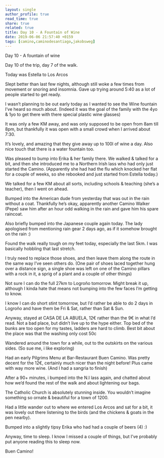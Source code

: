 ```yaml
---
layout: single
author_profile: true
read_time: true
share: true
related: true
title: Day 10 - A Fountain of Wine
date: 2019-06-06 21:57:40 +0159
tags: [camino,caminodesantiago,jakobsweg]
---
```


Day 10 - A fountain of wine

Day 10 of the trip, day 7 of the walk.

Today was Estella to Los Arcos

Slept better than last few nights, although still woke a few times from movement or snoring and insomnia. Gave up trying around 5:40 as a lot of people started to get ready.

I wasn’t planning to be out early today as I wanted to see the Wine fountain I’ve heard so much about. (Indeed it was the goal of the family with the 4yo & 1yo to get there with there special plastic wine glasses)

It was only a few KM away, and was only supposed to be open from 8am till 8pm, but thankfully it was open with a small crowd when I arrived about 7:30.

It’s lovely, and amazing that they give away up to 100l of wine a day. Also nice touch that there is a water fountain too.

Was pleased to bump into Erika & her family there. We walked & talked for a bit, and then she introduced me to a Northern Irish lass who had only just started the Camino. (Apparently she had had the flu which knocked her flat for a couple of weeks, so she rebooked and just started from Estella today.)

We talked for a few KM about all sorts, including schools & teaching (she’s a teacher), then I went on ahead.

Bumped into the American dude from yesterday that was out in the rain without a coat. Thankfully he’s okay, apparently another Camino Walker (Pepe) saw him after an hour odd walking in the rain and gave him his spare raincoat.

Also briefly bumped into the Japanese couple again today. The lady apologised from mentioning rain gear 2 days ago, as if it somehow brought on the rain :)

Found the walk really tough on my feet today, especially the last 5km. I was basically hobbling that last stretch. 

I truly need to replace those shoes, and then leave them along the route in the same way I’ve seen others do. (One pair of shoes laced together hung over a distance sign, a single shoe was left on one of the Camino pillars with a rock in it, a sprig of a plant and a couple of other things)

Not sure I can do the full 27km to Logroño tomorrow. Might break it up, although I kinda hate that means not bumping into the few faces I’m getting to know.

I know I can do short stint tomorrow, but I’d rather be able to do 2 days in Logroño and have them be Fri & Sat, rather than Sat & Sun.

Anyway, stayed at CASA DE LA ABUELA, 12€ rather than the 9€ in what I’d read. Not a bad place, but didn’t live up to the hype either. Top bed of the bunks are too open for my tastes, ladders are hard to climb. Best bit about the place was that the washing only cost 50c

Wandered around the town for a while, out to the outskirts on the various sides. (So sue me, i like exploring)

Had an early Pilgrims Menu at Bar-Restaurant Buen Camino. Was pretty decent for the 12€, certainly much nicer than the night before! Plus came with way more wine. (And I had a sangria to finish)

After a 90+ minutes, i bumped into the N.I lass again, and chatted about how we’d found the rest of the walk and about lightening our bags.

The Catholic Church is absolutely stunning inside. You wouldn’t imagine something so ornate & beautiful for a town of 1200.

Had a little wander out to where we entered Los Arcos and sat for a bit, it was lovely out there listening to the birds (and the chickens & goats in the pen nearby).

Bumped into a slightly tipsy Erika who had had a couple of beers (4) :)

Anyway, time to sleep. I know I missed a couple of things, but I’ve probably put anyone reading this to sleep now.

Buen Camino!

